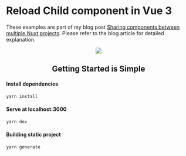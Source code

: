 # Reload Child component in Vue 3

These examples are part of my blog post [Sharing components between multiple Nuxt projects](https://www.trpkovski.com/2022/10/22/sharing-components-between-multiple-nuxt-projects/). Please refer to the blog article for detailed explanation.

<p align="center">
<img src="https://res.cloudinary.com/suv4o/image/upload/v1666403383/blog/nuxt-extends/nuxt-extends-640gif_ryloin" />
</p>

<h2 align="center">Getting Started is Simple</h2>

#### Install dependencies

```
yarn install
```

#### Serve at localhost:3000

```
yarn dev
```

#### Building static project

```
yarn generate
```
